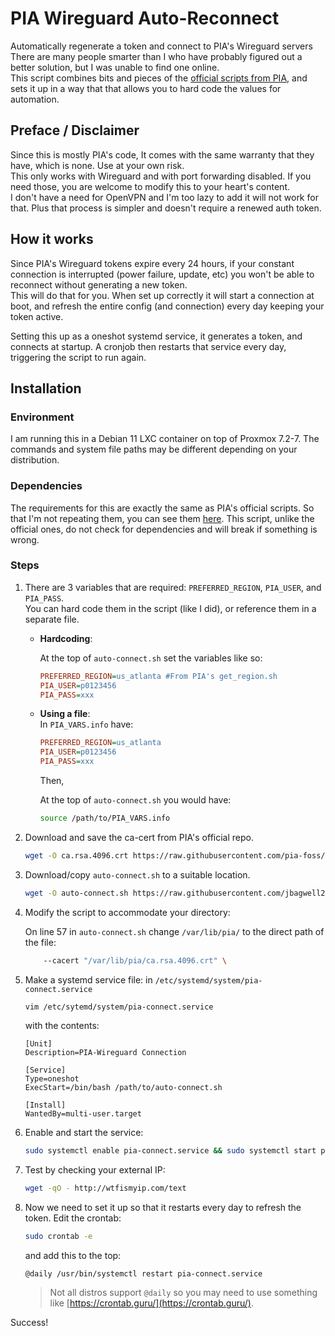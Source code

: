 # PIA Wireguard Auto-Reconnect

Automatically regenerate a token and connect to PIA's Wireguard servers  
There are many people smarter than I who have probably figured out a better solution, but I was unable to find one online.  
This script combines bits and pieces of the [official scripts from PIA](https://github.com/pia-foss/manual-connections), and sets it up in a way that that allows you to hard code the values for automation.  

## Preface / Disclaimer

Since this is mostly PIA's code, It comes with the same warranty that they have, which is none. Use at your own risk.  
This only works with Wireguard and with port forwarding disabled. If you need those, you are welcome to modify this to your heart's content.  
I don't have a need for OpenVPN and I'm too lazy to add it will not work for that. Plus that process is simpler and doesn't require a renewed auth token.

## How it works

Since PIA's Wireguard tokens expire every 24 hours, if your constant connection is interrupted (power failure, update, etc) you won't be able to reconnect without generating a new token.  
This will do that for you. When set up correctly it will start a connection at boot, and refresh the entire config (and connection) every day keeping your token active.

Setting this up as a oneshot systemd service, it generates a token, and connects at startup. A cronjob then restarts that service every day, triggering the script to run again.

## Installation

### Environment

I am running this in a Debian 11 LXC container on top of Proxmox 7.2-7. The commands and system file paths may be different depending on your distribution.

### Dependencies

The requirements for this are exactly the same as PIA's official scripts. So that I'm not repeating them, you can see them [here](https://github.com/pia-foss/manual-connections#dependencies). This script, unlike the official ones, do not check for dependencies and will break if something is wrong.

### Steps

1. There are 3 variables that are required: `PREFERRED_REGION`, `PIA_USER`, and `PIA_PASS`.  
You can hard code them in the script (like I did), or reference them in a separate file.

    - **Hardcoding**:

        At the top of `auto-connect.sh` set the variables like so:

        ```ini
        PREFERRED_REGION=us_atlanta #From PIA's get_region.sh
        PIA_USER=p0123456
        PIA_PASS=xxx
        ```

    - **Using a file**:  
        In `PIA_VARS.info` have:

        ```ini
        PREFERRED_REGION=us_atlanta
        PIA_USER=p0123456
        PIA_PASS=xxx
        ```

        Then,

        At the top of `auto-connect.sh` you would have:

        ```sh
        source /path/to/PIA_VARS.info
        ```

2. Download and save the ca-cert from PIA's official repo.

    ```sh
    wget -O ca.rsa.4096.crt https://raw.githubusercontent.com/pia-foss/manual-connections/master/ca.rsa.4096.crt
    ```

3. Download/copy `auto-connect.sh` to a suitable location.

    ```sh
    wget -O auto-connect.sh https://raw.githubusercontent.com/jbagwell27/pia-autoconnect-wireguard/main/auto-connect.sh
    ```

4. Modify the script to accommodate your directory:

    On line 57 in `auto-connect.sh` change `/var/lib/pia/` to the direct path of the file:

    ```sh
        --cacert "/var/lib/pia/ca.rsa.4096.crt" \
    ```

5. Make a systemd service file: in `/etc/systemd/system/pia-connect.service`

    ```sh
    vim /etc/sytemd/system/pia-connect.service
    ```

    with the contents:

    ```service
    [Unit]
    Description=PIA-Wireguard Connection

    [Service]
    Type=oneshot
    ExecStart=/bin/bash /path/to/auto-connect.sh

    [Install]
    WantedBy=multi-user.target                          
    ```

6. Enable and start the service:

    ```sh
    sudo systemctl enable pia-connect.service && sudo systemctl start pia-connect.service
    ```

7. Test by checking your external IP:

    ```bash
    wget -qO - http://wtfismyip.com/text
    ```

8. Now we need to set it up so that it restarts every day to refresh the token. Edit the crontab:

    ```sh
    sudo crontab -e
    ```

    and add this to the top:

    ```cron
    @daily /usr/bin/systemctl restart pia-connect.service
    ```

    > Not all distros support `@daily` so you may need to use something like [https://crontab.guru/](https://crontab.guru/).

Success!